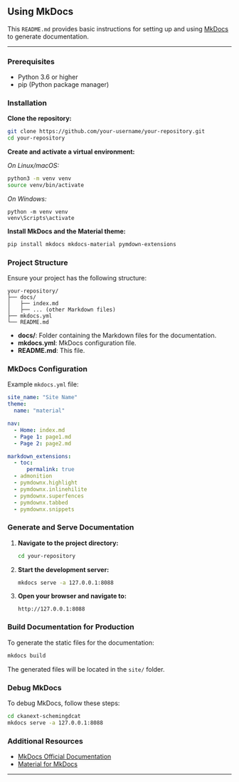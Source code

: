 ## Using MkDocs

This `README.md` provides basic instructions for setting up and using [MkDocs](https://squidfunk.github.io/mkdocs-material/reference/) to generate documentation.

---

### Prerequisites

- Python 3.6 or higher
- pip (Python package manager)

### Installation

**Clone the repository:**

```sh
git clone https://github.com/your-username/your-repository.git
cd your-repository
```

**Create and activate a virtual environment:**

*On Linux/macOS:*

```sh
python3 -m venv venv
source venv/bin/activate
```

*On Windows:*

```command
python -m venv venv
venv\Scripts\activate
```

**Install MkDocs and the Material theme:**

```sh
pip install mkdocs mkdocs-material pymdown-extensions
```

### Project Structure

Ensure your project has the following structure:

```
your-repository/
├── docs/
│   ├── index.md
│   ├── ... (other Markdown files)
├── mkdocs.yml
└── README.md
```

- **docs/**: Folder containing the Markdown files for the documentation.
- **mkdocs.yml**: MkDocs configuration file.
- **README.md**: This file.

### MkDocs Configuration

Example `mkdocs.yml` file:

```yaml
site_name: "Site Name"
theme:
  name: "material"

nav:
  - Home: index.md
  - Page 1: page1.md
  - Page 2: page2.md

markdown_extensions:
  - toc:
      permalink: true
  - admonition
  - pymdownx.highlight
  - pymdownx.inlinehilite
  - pymdownx.superfences
  - pymdownx.tabbed
  - pymdownx.snippets
```

### Generate and Serve Documentation

1. **Navigate to the project directory:**

   ```sh
   cd your-repository
   ```

2. **Start the development server:**

   ```sh
   mkdocs serve -a 127.0.0.1:8088
   ```

3. **Open your browser and navigate to:**

   ```
   http://127.0.0.1:8088
   ```

### Build Documentation for Production

To generate the static files for the documentation:

```sh
mkdocs build
```

The generated files will be located in the `site/` folder.

### Debug MkDocs

To debug MkDocs, follow these steps:

```sh
cd ckanext-schemingdcat
mkdocs serve -a 127.0.0.1:8088
```

### Additional Resources

- [MkDocs Official Documentation](https://www.mkdocs.org/)
- [Material for MkDocs](https://squidfunk.github.io/mkdocs-material/)

---
